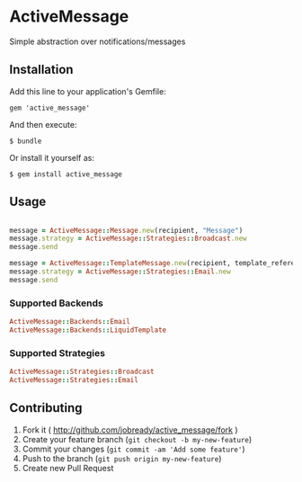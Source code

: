 # ActiveMessage

Simple abstraction over notifications/messages

## Installation

Add this line to your application's Gemfile:

    gem 'active_message'

And then execute:

    $ bundle

Or install it yourself as:

    $ gem install active_message

## Usage

```ruby

message = ActiveMessage::Message.new(recipient, "Message")
message.strategy = ActiveMessage::Strategies::Broadcast.new
message.send

message = ActiveMessage::TemplateMessage.new(recipient, template_reference, params)
message.strategy = ActiveMessage::Strategies::Email.new
message.send
```

### Supported Backends

```ruby
ActiveMessage::Backends::Email
ActiveMessage::Backends::LiquidTemplate
```

### Supported Strategies

```ruby
ActiveMessage::Strategies::Broadcast
ActiveMessage::Strategies::Email
```

## Contributing

1. Fork it ( http://github.com/jobready/active_message/fork )
2. Create your feature branch (`git checkout -b my-new-feature`)
3. Commit your changes (`git commit -am 'Add some feature'`)
4. Push to the branch (`git push origin my-new-feature`)
5. Create new Pull Request
